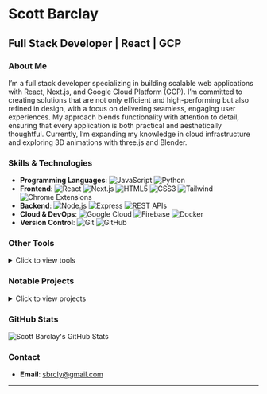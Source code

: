 # Scott Barclay

## Full Stack Developer | React | GCP

### About Me
I’m a full stack developer specializing in building scalable web applications with React, Next.js, and Google Cloud Platform (GCP). I’m committed to creating solutions that are not only efficient and high-performing but also refined in design, with a focus on delivering seamless, engaging user experiences. My approach blends functionality with attention to detail, ensuring that every application is both practical and aesthetically thoughtful. Currently, I’m expanding my knowledge in cloud infrastructure and exploring 3D animations with three.js and Blender.

### Skills & Technologies
- **Programming Languages**: ![JavaScript](https://img.shields.io/badge/-JavaScript-black?style=flat-square&logo=javascript) ![Python](https://img.shields.io/badge/-Python-black?style=flat-square&logo=python)
- **Frontend**: ![React](https://img.shields.io/badge/-React-black?style=flat-square&logo=react) ![Next.js](https://img.shields.io/badge/-Next.js-black?style=flat-square&logo=next.js) ![HTML5](https://img.shields.io/badge/-HTML5-black?style=flat-square&logo=html5) ![CSS3](https://img.shields.io/badge/-CSS3-black?style=flat-square&logo=css3) ![Tailwind](https://img.shields.io/badge/-TailwindCSS-black?style=flat-square&logo=tailwindcss) ![Chrome Extensions](https://img.shields.io/badge/-Chrome_Extensions-black?style=flat-square&logo=google-chrome)
- **Backend**: ![Node.js](https://img.shields.io/badge/-Node.js-black?style=flat-square&logo=node.js) ![Express](https://img.shields.io/badge/-Express-black?style=flat-square&logo=express) ![REST APIs](https://img.shields.io/badge/-REST_APIs-black?style=flat-square&logo=postman)
- **Cloud & DevOps**: ![Google Cloud](https://img.shields.io/badge/-Google_Cloud-black?style=flat-square&logo=google-cloud) ![Firebase](https://img.shields.io/badge/-Firebase-black?style=flat-square&logo=firebase) ![Docker](https://img.shields.io/badge/-Docker-black?style=flat-square&logo=docker)
- **Version Control**: ![Git](https://img.shields.io/badge/-Git-black?style=flat-square&logo=git) ![GitHub](https://img.shields.io/badge/-GitHub-black?style=flat-square&logo=github)


### Other Tools

<details>
  <summary>Click to view tools</summary>

- Build Tools: Webpack, Vite
- CI/CD: GitHub Actions
- Database: MongoDB, Firebase, MySQL, PostgreSQL, BigQuery
- API Tools: RESTful APIs, GraphQL, Postman
- Cloud Services: GCP, Firebase, Netlify, Vercel
- CMS: WordPress
- Scripting: Python (for email scraping and spreadsheet automation)
- IDE: VS Code

</details>

### Notable Projects

  <details>
    <summary>Click to view projects</summary>

  - **[Arbitrage Tool](https://github.com/sbrcly/Arbitrage-Public)**: An internal sports trading tool for Caesars Sportsbook that compares live odds from multiple sportsbooks to find arbitrage opportunities.
  
  <details>
    <summary>Read more about Arbitrage Tool</summary>
    This tool leverages multiple APIs to pull live betting data from Caesars Sportsbook and approximately 50 other sportsbooks. Bets with potential arbitrage are displayed in a table that updates every minute. The server-side uses Axios to fetch data and Socket.io to send it to the client in real-time.
  </details>
  
  ![Arbitrage Tool Screenshot](https://user-images.githubusercontent.com/93163082/169880288-3cb09e61-2a11-4940-8607-8a3625321c0f.png)

---

- **[Odds Display](https://github.com/sbrcly/Odds-Display-Public)**: This application pulls sports betting odds from various sportsbooks and compares them for real-time decision-making.
  
  <details>
    <summary>Read more about Odds Display</summary>
    The server-side fetches and stores the data in a Google BigQuery table using APIs, while the client-side displays and updates this data in real-time. Sports traders use this tool to monitor and compare live betting odds for MoneyLine, Spread, and Total bets across the market.
  </details>
  
  ![image](https://github.com/user-attachments/assets/0ab90e20-eaa5-4dd0-b608-a0420baeacac)

---

- **[Trading Schedule](https://github.com/sbrcly/Trading-Schedule-Public)**: An internal scheduling tool built for Caesars Sportsbook that assigns traders to games based on their schedules and league assignments.
  
  <details>
    <summary>Read more about Trading Schedule</summary>
    This tool pulls in game data from BetRadar and BetGenius APIs and allows traders to filter by date, keyword, or league. Other features include editing trader assignments, notifications for unassigned games, and game detail pop-ups. Trader dashboards and stats are currently under development.
  </details>
  
  ![Trading Schedule Screenshot](https://user-images.githubusercontent.com/93163082/169713029-5ebd3564-bc1a-432f-801f-53b1d80c54ee.png)

---
  </details>
  

### GitHub Stats
![Scott Barclay's GitHub Stats](https://github-readme-stats.vercel.app/api?username=scottbarclay&show_icons=true&theme=default)

### Contact
- **Email**: [sbrcly@gmail.com](mailto:sbrcly@gmail.com)

---
